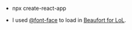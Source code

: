 * npx create-react-app

* I used [@font-face](https://developer.mozilla.org/en-US/docs/Web/CSS/@font-face) to load in
[Beaufort for LoL](https://brand.riotgames.com/en-us/league-of-legends/typography).